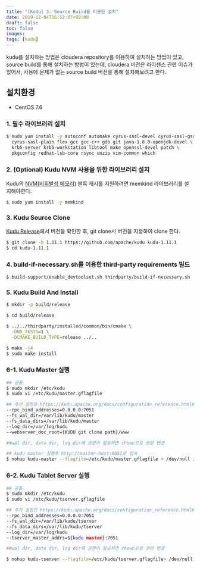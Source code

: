 ```yaml
---
title: "[Kudu] 3. Source Build를 이용한 설치"
date: 2019-12-04T16:52:07+09:00
draft: false
toc: false
images:
tags: [kudu]
---
```


kudu를 설치하는 방법은 cloudera repository를 이용하여 설치하는 방법이 있고, source build를 통해 설치하는 방법이 있는데, cloudera 버전은 라이센스 관련 이슈가 있어서, 사용에 문제가 없는 source build 버전을 통해 설치해보려고 한다.

## 설치환경
* CentOS 7.6

### 1. 필수 라이브러리 설치
```bash
$ sudo yum install -y autoconf automake cyrus-sasl-devel cyrus-sasl-gssapi \
  cyrus-sasl-plain flex gcc gcc-c++ gdb git java-1.8.0-openjdk-devel \
  krb5-server krb5-workstation libtool make openssl-devel patch \
  pkgconfig redhat-lsb-core rsync unzip vim-common which
```

### 2. (Optional) Kudu NVM 사용을 위한 라이브러리 설치
Kudu의 [NVM(비휘발성 메모리)](https://ko.wikipedia.org/wiki/%EB%B9%84%ED%9C%98%EB%B0%9C%EC%84%B1_%EB%A9%94%EB%AA%A8%EB%A6%AC) 블록 캐시를 지원하려면 memkind 라이브러리를 설치해야한다.

```bash
$ sudo yum install -y memkind
```

### 3. Kudu Source Clone
[Kudu Release](https://github.com/apache/kudu/releases)에서 버전을 확인한 후, git clone시 버전을 지정하여 clone 한다.

```bash
$ git clone -b 1.11.1 https://github.com/apache/kudu kudu-1.11.1
$ cd kudu-1.11.1
```

### 4. build-if-necessary.sh를 이용한 third-party requirements 빌드
```bash
$ build-support/enable_devtoolset.sh thirdparty/build-if-necessary.sh
```

### 5. Kudu Build And Install
```bash
$ mkdir -p build/release

$ cd build/release

$ ../../thirdparty/installed/common/bin/cmake \
  -DNO_TESTS=1 \
  -DCMAKE_BUILD_TYPE=release ../..

$ make -j4
$ sudo make install
```

### 6-1. Kudu Master 실행
```bash
## 공통
$ sudo mkdir /etc/kudu
$ sudo vi /etc/kudu/master.gflagfile

## 추가 설정은 https://kudu.apache.org/docs/configuration_reference.html#kudu-master_supported 에서 확인
--rpc_bind_addresses=0.0.0.0:7051
--fs_wal_dir=/var/lib/kudu/master
--fs_data_dirs=/var/lib/kudu/master
--log_dir=/var/log/kudu
--webserver_doc_root={KUDU git clone path}/www

##wal dir, data dir, log dir에 권한이 필요하면 chown으로 권한 변경

## kudu master 실행후 http://master-host:8051로 접속
$ nohup kudu-master --flagfile=/etc/kudu/master.gflagfile > /dev/null 2>&1 &
```
### 6-2. Kudu Tablet Server 실행
```bash
## 공통
$ sudo mkdir /etc/kudu
$ sudo vi /etc/kudu/tserver.gflagfile

## 추가 설정은 https://kudu.apache.org/docs/configuration_reference.html#kudu-tserver_supported 에서 확인
--rpc_bind_addresses=0.0.0.0:7051
--fs_wal_dir=/var/lib/kudu/tserver
--fs_data_dirs=/var/lib/kudu/tserver
--log_dir=/var/log/kudu
--tserver_master_addrs=${kudu master}:7051

##wal dir, data dir, log dir에 권한이 필요하면 chown으로 권한 변경

$ nohup kudu-tserver --flagfile=/etc/kudu/tserver.gflagfile> /dev/null 2>&1 &
```
